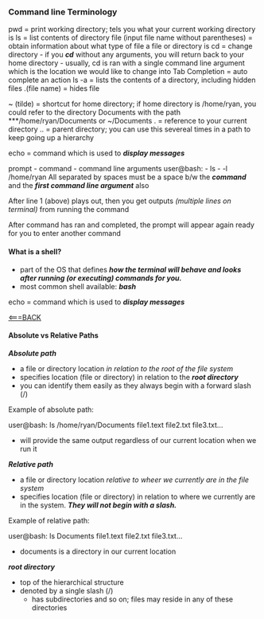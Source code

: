 ### Command line Terminology

pwd = print working directory; tels you what your current working directory is 
ls = list contents of directory
file (input file name without parentheses) = obtain information about what type of file a file or directory is
cd = change directory
        - if you ***cd*** without any arguments, you will return back to your home directory 
        - usually, cd is ran with a single command line argument which is the location we would like to change into
Tab Completion = auto complete an action
ls -a = lists the contents of a directory, including hidden files 
.(file name) = hides file 

~ (tilde) = shortcut for home directory; if home directory is /home/ryan, you could refer to the directory Documents with the path ***/home/ryan/Documents or ~/Documents
. = reference to your current directory 
.. = parent directory; you can use this severeal times in a path to keep going up a hierarchy 

echo = command which is used to ***display messages***


prompt - command - command line arguments
user@bash: - ls - -l /home/ryan
All separated by spaces
must be a space b/w the ***command*** and the ***first command line argument*** also 

After line 1 (above) plays out, then you get outputs *(multiple lines on terminal)* from running the command

After command has ran and completed, the prompt will appear again ready for you to enter another command

#### What is a shell?
- part of the OS that defines ***how the terminal will behave and looks after running (or executing) commands for you.*** 
- most common shell available: ***bash***

echo = command which is used to ***display messages***


[<===BACK](README.md)



#### Absolute vs Relative Paths

***Absolute path***
- a file or directory location *in relation to the root of the file system*
- specifies location (file or directory) in relation to the ***root directory*** 
- you can identify them easily as they always begin with a forward slash (/)

Example of absolute path:

user@bash: ls /home/ryan/Documents
file1.text file2.txt file3.txt...

- will provide the same output regardless of our current location when we run it



***Relative path***
- a file or directory location *relative to wheer we currently are in the file system*
- specifies location (file or directory) in relation to where we currently are in the system. ***They will *not* begin with a slash.*** 

Example of relative path:

user@bash: ls Documents
file1.text file2.txt file3.txt...

- documents is a directory in our current location


***root directory*** 
- top of the hierarchical structure 
- denoted by a single slash (/) 
    - has subdirectories and so on; files may reside in any of these directories 
